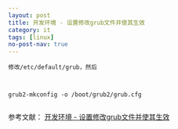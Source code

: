 ```yaml
---
layout: post
title: 开发环境 - 设置修改grub文件并使其生效
category: it
tags: [linux]
no-post-nav: true
---
```


```
修改/etc/default/grub，然后



grub2-mkconfig -o /boot/grub2/grub.cfg


```
参考文献：
[开发环境 - 设置修改grub文件并使其生效](https://blog.csdn.net/Ivan804638781/article/details/80828565)